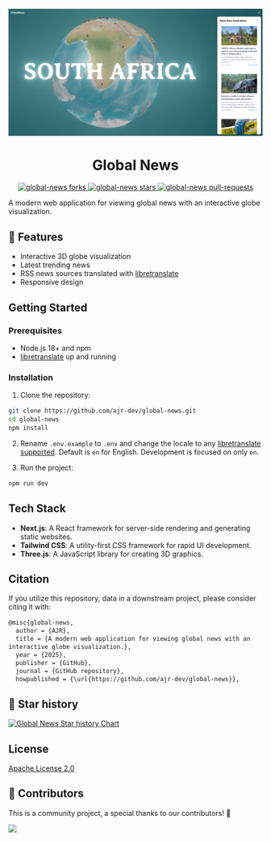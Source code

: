 <h1 align="center">
  <br>
  <img src="example.png" alt="Global News Logo">
  <br>
  <br>
    Global News
  <br>
</h1>

<p align="center">
<a href="https://github.com/ajr-dev/global-news/fork" target="blank">
<img src="https://img.shields.io/github/forks/ajr-dev/global-news?style=for-the-badge" alt="global-news forks"/>
</a>
<a href="https://github.com/ajr-dev/global-news/stargazers" target="blank">
<img src="https://img.shields.io/github/stars/ajr-dev/global-news?style=for-the-badge" alt="global-news stars"/>
</a>
<a href="https://github.com/ajr-dev/global-news/pulls" target="blank">
<img src="https://img.shields.io/github/issues-pr/ajr-dev/global-news?style=for-the-badge" alt="global-news pull-requests"/>
</a>
</p>

A modern web application for viewing global news with an interactive globe visualization.

## 🚀 Features

- Interactive 3D globe visualization
- Latest trending news
- RSS news sources translated with [libretranslate](https://github.com/LibreTranslate/LibreTranslate)
- Responsive design

## Getting Started

### Prerequisites

- Node.js 18+ and npm
- [libretranslate](https://github.com/LibreTranslate/LibreTranslate) up and running

### Installation

1. Clone the repository:
```bash
git clone https://github.com/ajr-dev/global-news.git
cd global-news
npm install
```

2. Rename `.env.example` to `.env` and change the locale to any [libretranslate supported](https://github.com/LibreTranslate/LibreTranslate/tree/main/libretranslate/locales). Default is `en` for English. Development is focused on only `en`.

3. Run the project:
```bash
npm run dev
```

## Tech Stack

- **Next.js**: A React framework for server-side rendering and generating static websites.
- **Tailwind CSS**: A utility-first CSS framework for rapid UI development.
- **Three.js**: A JavaScript library for creating 3D graphics.

## Citation

If you utilize this repository, data in a downstream project, please consider citing it with:

```
@misc{global-news,
  author = {AJR},
  title = {A modern web application for viewing global news with an interactive globe visualization.},
  year = {2025},
  publisher = {GitHub},
  journal = {GitHub repository},
  howpublished = {\url{https://github.com/ajr-dev/global-news}},
```

## 🌟 Star history

[![Global News Star history Chart](https://api.star-history.com/svg?repos=ajr-dev/global-news&type=Date)](https://star-history.com/#ajr-dev/global-news&Date)

## License

[Apache License 2.0](LICENSE)

## 🤗 Contributors

This is a community project, a special thanks to our contributors! 🤗

<a href="https://github.com/ajr-dev/global-news/graphs/contributors">
  <img src="https://contrib.rocks/image?repo=ajr-dev/global-news" />
</a>